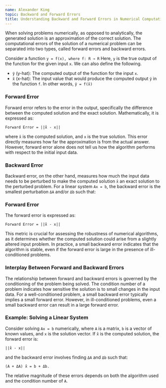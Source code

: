 ```yaml
---
name: Alexander King
topic: Backward and Forward Errors
title: Understanding Backward and Forward Errors in Numerical Computations
---
```


When solving problems numerically, as opposed to analytically, the generated solution is an approximation of the correct solution. The computational errors of the solution of a numerical problem can be separated into two types, called forward errors and backward errors.

Consider a function `y = f(x), where f: R → R`
Here, `y` is the true output of the function for the given input `x`. We can also define the following. 
- `ŷ` (y-hat): The computed output of the function for the input `x`.
- `x̃` (x-hat): The input value that would produce the computed output `ŷ` in the function `f`. In other words, `ŷ = f(x̃)`




### Forward Error
Forward error refers to the error in the output, specifically the difference between the computed solution and the exact solution. Mathematically, it is expressed as:

```
Forward Error = ||x̂ - x||
```

where `x̂` is the computed solution, and `x` is the true solution. This error directly measures how far the approximation is from the actual answer. However, forward error alone does not tell us how the algorithm performs with respect to the initial input data.

### Backward Error
Backward error, on the other hand, measures how much the input data needs to be perturbed to make the computed solution `x̂` an exact solution to the perturbed problem. For a linear system `Ax = b`, the backward error is the smallest perturbation `ΔA` and/or `Δb` such that:

### Forward Error

The forward error is expressed as:

```
Forward Error = ||x̂ - x||
```

This metric is crucial for assessing the robustness of numerical algorithms, as it determines whether the computed solution could arise from a slightly altered input problem. In practice, a small backward error indicates that the algorithm is stable, even if the forward error is large in the presence of ill-conditioned problems.

### Interplay Between Forward and Backward Errors
The relationship between forward and backward errors is governed by the conditioning of the problem being solved. The condition number of a problem indicates how sensitive the solution is to small changes in the input data. For a well-conditioned problem, a small backward error typically implies a small forward error. However, in ill-conditioned problems, even a small backward error can result in a large forward error.

### Example: Solving a Linear System
Consider solving `Ax = b` numerically, where `A` is a matrix, `b` is a vector of known values, and `x` is the solution vector. If `x̂` is the computed solution, the forward error is:

```
||x̂ - x||
```

and the backward error involves finding `ΔA` and `Δb` such that:

```
(A + ΔA) x̂ = b + Δb.
```

The relative magnitude of these errors depends on both the algorithm used and the condition number of `A`.
